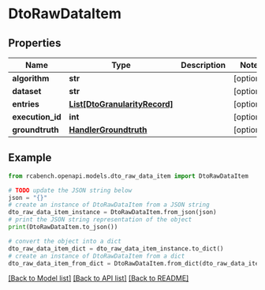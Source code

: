 # DtoRawDataItem


## Properties

Name | Type | Description | Notes
------------ | ------------- | ------------- | -------------
**algorithm** | **str** |  | [optional] 
**dataset** | **str** |  | [optional] 
**entries** | [**List[DtoGranularityRecord]**](DtoGranularityRecord.md) |  | [optional] 
**execution_id** | **int** |  | [optional] 
**groundtruth** | [**HandlerGroundtruth**](HandlerGroundtruth.md) |  | [optional] 

## Example

```python
from rcabench.openapi.models.dto_raw_data_item import DtoRawDataItem

# TODO update the JSON string below
json = "{}"
# create an instance of DtoRawDataItem from a JSON string
dto_raw_data_item_instance = DtoRawDataItem.from_json(json)
# print the JSON string representation of the object
print(DtoRawDataItem.to_json())

# convert the object into a dict
dto_raw_data_item_dict = dto_raw_data_item_instance.to_dict()
# create an instance of DtoRawDataItem from a dict
dto_raw_data_item_from_dict = DtoRawDataItem.from_dict(dto_raw_data_item_dict)
```
[[Back to Model list]](../README.md#documentation-for-models) [[Back to API list]](../README.md#documentation-for-api-endpoints) [[Back to README]](../README.md)


